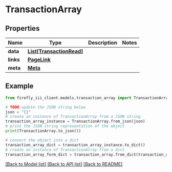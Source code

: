 # TransactionArray


## Properties

Name | Type | Description | Notes
------------ | ------------- | ------------- | -------------
**data** | [**List[TransactionRead]**](TransactionRead.md) |  | 
**links** | [**PageLink**](PageLink.md) |  | 
**meta** | [**Meta**](Meta.md) |  | 

## Example

```python
from firefly_iii_client.models.transaction_array import TransactionArray

# TODO update the JSON string below
json = "{}"
# create an instance of TransactionArray from a JSON string
transaction_array_instance = TransactionArray.from_json(json)
# print the JSON string representation of the object
print(TransactionArray.to_json())

# convert the object into a dict
transaction_array_dict = transaction_array_instance.to_dict()
# create an instance of TransactionArray from a dict
transaction_array_form_dict = transaction_array.from_dict(transaction_array_dict)
```
[[Back to Model list]](../README.md#documentation-for-models) [[Back to API list]](../README.md#documentation-for-api-endpoints) [[Back to README]](../README.md)


